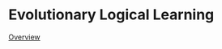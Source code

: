 # Evolutionary Logical Learning

[Overview](https://signifiedorigins.wordpress.com/2018/06/03/1024/)
